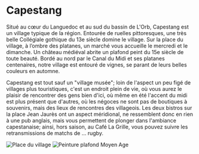 # Capestang

Situé au cœur du Languedoc et au sud du bassin de L'Orb, Capestang est un 
village typique de la région. Entourée de ruelles pittoresques, une très belle 
Collégiale gothique du 13e siècle domine le village.  Sur la place du village, 
à l’ombre des platanes, un marché vous accueille le mercredi et le dimanche. Un 
château médiéval abrite un plafond peint du 15e siècle de toute beauté. Bordé 
au nord par le Canal du Midi et ses platanes centenaires, notre village est 
entouré de vignes, se parant de leurs belles couleurs en automne. 

Capestang est tout sauf un "village musée"; loin de l'aspect un peu figé de 
villages plus touristiques, c'est un endroit plein de vie, où vous aurez le 
plaisir de rencontrer des gens bien d'ici, où même en été l'accent du midi est 
plus présent que d'autres, où les négoces ne sont pas de boutiques à souvenirs, 
mais des lieux de rencontres des villageois. Les deux bistros sur la place Jean 
Jaurès ont un aspect méridional, ne ressemblent donc en rien à une pub anglais, 
mais vous permettent de plonger dans l'ambiance capestanaise; ainsi, hors saison, 
au Café La Grille, vous pouvez suivre les retransmissions de matchs de ... rugby.

![Place du village](/images/capestang.jpg)
![Peinture plafond Moyen Age](/images/capestang-detail.jpg)

